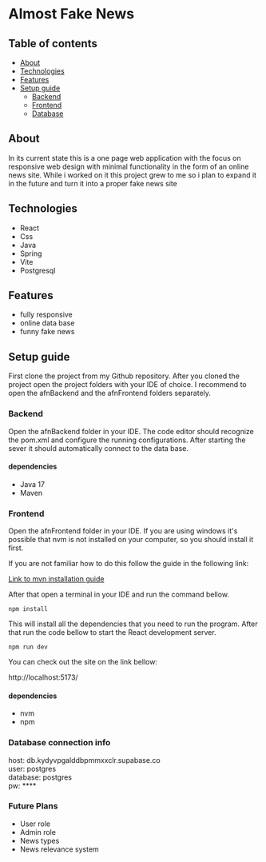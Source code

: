 
# Almost Fake News

## Table of contents
- [About](#about)
- [Technologies](#technologies)
- [Features](#features)
- [Setup guide](#setup-guide)
  - [Backend](#backend) 
  - [Frontend](#frontend)
  - [Database](#database-connection-info)
 

## About
In its current state this is a one page web application with the focus on responsive web design 
with minimal functionality in the form of an online news site. 
While i worked on it this project grew to me so i plan to expand it in the future and turn it into a proper fake news site 


## Technologies

- React
- Css
- Java
- Spring
- Vite
- Postgresql

## Features
- fully responsive
- online data base
- funny fake news

## Setup guide

First clone the project from my Github repository. After you cloned the project open the project folders with your IDE 
of choice. I recommend to open the afnBackend and the afnFrontend folders separately. 

### Backend

Open the afnBackend folder in your IDE. The code editor should recognize the pom.xml and configure the running configurations.
After starting the sever it should automatically connect to the data base.
 
#### dependencies
- Java 17
- Maven

### Frontend

Open the afnFrontend folder in your IDE. If you are using windows it's possible that nvm is not installed on your computer, 
so you should install it first. <br>

If you are not familiar how to do this follow the guide in the following link:

[Link to mvn installation guide](https://www.freecodecamp.org/news/nvm-for-windows-how-to-download-and-install-node-version-manager-in-windows-10/)

After that open a terminal in your IDE and run the command bellow.

```angular2html
npm install
```
This will install all the dependencies that you need to run the program.
After that run the code bellow to start the React development server. 

```angular2html
npm run dev
```
You can check out the site on the link bellow:

http://localhost:5173/

#### dependencies
- nvm 
- npm 

### Database connection info
host: db.kydyvpgalddbpmmxxclr.supabase.co <br>
user: postgres <br>
database: postgres <br>
pw: ****

### Future Plans
- User role
- Admin role
- News types
- News relevance system

